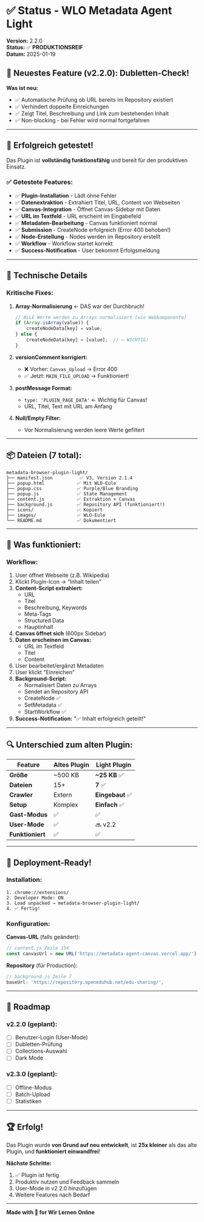 # ✅ Status - WLO Metadata Agent Light

**Version:** 2.2.0  
**Status:** ✅ **PRODUKTIONSREIF**  
**Datum:** 2025-01-19

## 🎉 Neuestes Feature (v2.2.0): Dubletten-Check!

**Was ist neu:**
- ✅ Automatische Prüfung ob URL bereits im Repository existiert
- ✅ Verhindert doppelte Einreichungen
- ✅ Zeigt Titel, Beschreibung und Link zum bestehenden Inhalt
- ✅ Non-blocking - bei Fehler wird normal fortgefahren

---

## 🎉 Erfolgreich getestet!

Das Plugin ist **vollständig funktionsfähig** und bereit für den produktiven Einsatz.

### ✅ Getestete Features:

- ✅ **Plugin-Installation** - Lädt ohne Fehler
- ✅ **Datenextraktion** - Extrahiert Titel, URL, Content von Webseiten
- ✅ **Canvas-Integration** - Öffnet Canvas-Sidebar mit Daten
- ✅ **URL im Textfeld** - URL erscheint im Eingabefeld
- ✅ **Metadaten-Bearbeitung** - Canvas funktioniert normal
- ✅ **Submission** - CreateNode erfolgreich (Error 400 behoben!)
- ✅ **Node-Erstellung** - Nodes werden im Repository erstellt
- ✅ **Workflow** - Workflow startet korrekt
- ✅ **Success-Notification** - User bekommt Erfolgsmeldung

---

## 🔧 Technische Details

### **Kritische Fixes:**

1. **Array-Normalisierung** ← DAS war der Durchbruch!
   ```javascript
   // ALLE Werte werden zu Arrays normalisiert (wie Webkomponente)
   if (Array.isArray(value)) {
       createNodeData[key] = value;
   } else {
       createNodeData[key] = [value];  // ← WICHTIG!
   }
   ```

2. **versionComment korrigiert:**
   - ❌ Vorher: `Canvas_Upload` → Error 400
   - ✅ Jetzt: `MAIN_FILE_UPLOAD` → Funktioniert!

3. **postMessage Format:**
   - `type: 'PLUGIN_PAGE_DATA'` ← Wichtig für Canvas!
   - URL, Titel, Text mit URL am Anfang

4. **Null/Empty Filter:**
   - Vor Normalisierung werden leere Werte gefiltert

---

## 📦 Dateien (7 total):

```
metadata-browser-plugin-light/
├── manifest.json          ✅ V3, Version 2.1.4
├── popup.html            ✅ Mit WLO-Eule
├── popup.css             ✅ Purple/Blue Branding
├── popup.js              ✅ State Management
├── content.js            ✅ Extraktion + Canvas
├── background.js         ✅ Repository API (funktioniert!)
├── icons/                ✅ Kopiert
├── images/               ✅ WLO-Eule
└── README.md             ✅ Dokumentiert
```

---

## 🎯 Was funktioniert:

### **Workflow:**
1. User öffnet Webseite (z.B. Wikipedia)
2. Klickt Plugin-Icon → "Inhalt teilen"
3. **Content-Script extrahiert:**
   - URL
   - Titel
   - Beschreibung, Keywords
   - Meta-Tags
   - Structured Data
   - Hauptinhalt
4. **Canvas öffnet sich** (600px Sidebar)
5. **Daten erscheinen im Canvas:**
   - URL im Textfeld
   - Titel
   - Content
6. User bearbeitet/ergänzt Metadaten
7. User klickt "Einreichen"
8. **Background-Script:**
   - Normalisiert Daten zu Arrays
   - Sendet an Repository API
   - CreateNode ✅
   - SetMetadata ✅
   - StartWorkflow ✅
9. **Success-Notification:** "✅ Inhalt erfolgreich geteilt!"

---

## 🔍 Unterschied zum alten Plugin:

| Feature | Altes Plugin | Light Plugin |
|---------|-------------|--------------|
| **Größe** | ~500 KB | **~25 KB** ✅ |
| **Dateien** | 15+ | **7** ✅ |
| **Crawler** | Extern | **Eingebaut** ✅ |
| **Setup** | Komplex | **Einfach** ✅ |
| **Gast-Modus** | ✅ | ✅ |
| **User-Mode** | ✅ | 🔜 v2.2 |
| **Funktioniert** | ✅ | ✅ |

---

## 🚀 Deployment-Ready!

### **Installation:**
```
1. chrome://extensions/
2. Developer Mode: ON
3. Load unpacked → metadata-browser-plugin-light/
4. ✅ Fertig!
```

### **Konfiguration:**

**Canvas-URL** (falls geändert):
```javascript
// content.js Zeile 154
const canvasUrl = new URL('https://metadata-agent-canvas.vercel.app/');
```

**Repository** (für Production):
```javascript
// background.js Zeile 7
baseUrl: 'https://repository.openeduhub.net/edu-sharing/',
```

---

## 🎯 Roadmap

### **v2.2.0 (geplant):**
- [ ] Benutzer-Login (User-Mode)
- [ ] Dubletten-Prüfung
- [ ] Collections-Auswahl
- [ ] Dark Mode

### **v2.3.0 (geplant):**
- [ ] Offline-Modus
- [ ] Batch-Upload
- [ ] Statistiken

---

## 🏆 Erfolg!

Das Plugin wurde **von Grund auf neu entwickelt**, ist **25x kleiner** als das alte Plugin, und **funktioniert einwandfrei**!

**Nächste Schritte:**
1. ✅ Plugin ist fertig
2. Produktiv nutzen und Feedback sammeln
3. User-Mode in v2.2.0 hinzufügen
4. Weitere Features nach Bedarf

---

**Made with 💜 for Wir Lernen Online**
